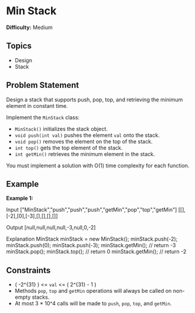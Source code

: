 #  Min Stack

**Difficulty:** Medium

## Topics

- Design
- Stack

## Problem Statement

Design a stack that supports push, pop, top, and retrieving the minimum element in constant time.

Implement the `MinStack` class:

- `MinStack()` initializes the stack object.
- `void push(int val)` pushes the element `val` onto the stack.
- `void pop()` removes the element on the top of the stack.
- `int top()` gets the top element of the stack.
- `int getMin()` retrieves the minimum element in the stack.

You must implement a solution with O(1) time complexity for each function.

## Example

**Example 1:**

Input
["MinStack","push","push","push","getMin","pop","top","getMin"]
[[],[-2],[0],[-3],[],[],[],[]]

Output
[null,null,null,null,-3,null,0,-2]

Explanation
MinStack minStack = new MinStack();
minStack.push(-2);
minStack.push(0);
minStack.push(-3);
minStack.getMin(); // return -3
minStack.pop();
minStack.top(); // return 0
minStack.getMin(); // return -2

## Constraints

- \( -2^{31} \) <= `val` <= \( 2^{31} - 1 \)
- Methods `pop`, `top` and `getMin` operations will always be called on non-empty stacks.
- At most 3 * 10^4 calls will be made to `push`, `pop`, `top`, and `getMin`.